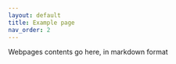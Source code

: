 ```yaml
---
layout: default
title: Example page
nav_order: 2
---
```


Webpages contents go here, in markdown format